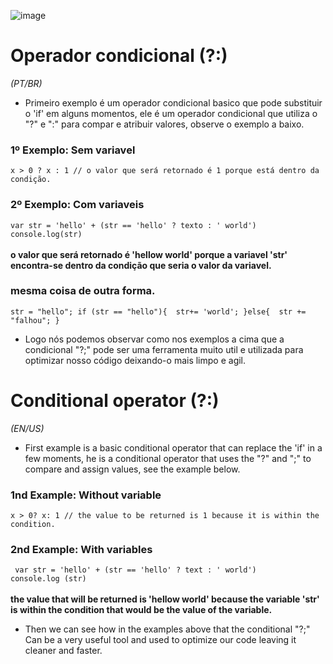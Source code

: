 ![image](https://user-images.githubusercontent.com/78365951/119541578-f33a5e00-bd64-11eb-8bc0-16eae52cf99b.png)


# Operador condicional (?:)


*(PT/BR)*<br>
- Primeiro exemplo é um operador condicional basico que pode substituir o 'if' em alguns momentos, ele é um operador condicional que utiliza o "?" e ":" para compar e atribuir valores, observe o exemplo a baixo.
  <br>
### 1º Exemplo: Sem variavel<br>
  
``` x > 0 ? x : 1 // o valor que será retornado é 1 porque está dentro da condição. ```

### 2º Exemplo: Com variaveis

`` var str = 'hello' + (str == 'hello' ? texto : ' world') `` <br>
``console.log(str)`` <br><br> **o valor que será retornado é 'hellow world' porque a variavel 'str' encontra-se dentro da condição que seria o valor da variavel.**

### mesma coisa de outra forma.

`` str = "hello";
if (str == "hello"){ 
str+= 'world';
}else{ 
str += "falhou";
} ``

- Logo nós podemos observar como nos exemplos a cima que a condicional "?;" pode ser uma ferramenta muito util e utilizada para optimizar nosso código deixando-o mais limpo e agil.

# Conditional operator (?:)

*(EN/US)*<br>
- First example is a basic conditional operator that can replace the 'if' in a few moments, he is a conditional operator that uses the "?" and ";" to compare and assign values, see the example below.
<h3>1nd Example: Without variable</h3>
  
`` x > 0? x: 1 // the value to be returned is 1 because it is within the condition. `` <br>

### 2nd Example: With variables

`` var str = 'hello' + (str == 'hello' ? text : ' world')`` <br>
``console.log (str) ``
<br><br> **the value that will be returned is 'hellow world' because the variable 'str' is within the condition that would be the value of the variable.**
<br> 
- Then we can see how in the examples above that the conditional "?;" Can be a very useful tool and used to optimize our code leaving it cleaner and faster.

